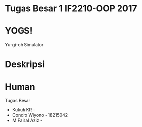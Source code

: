 # Tugas Besar 1 IF2210-OOP 2017

# YOGS!
Yu-gi-oh Simulator
# Deskripsi

# Human
Tugas Besar
  - Kukuh KR - 
  - Condro Wiyono - 18215042 
  - M Faisal Aziz -
